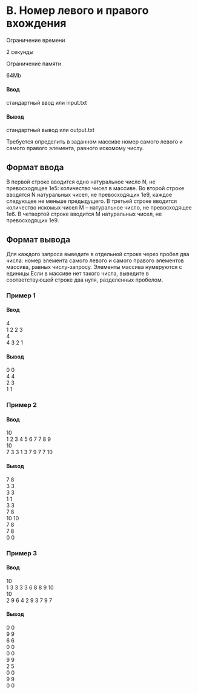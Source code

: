# B. Номер левого и правого вхождения

Ограничение времени

2 секунды

Ограничение памяти

64Mb

#### Ввод

стандартный ввод или input.txt

#### Вывод

стандартный вывод или output.txt

Требуется определить в заданном массиве номер самого левого и самого правого элемента, равного искомому числу.

## Формат ввода

В первой строке вводится одно натуральное число N, не превосходящее 1e5: количество чисел в массиве. Во второй строке вводятся N натуральных чисел, не превосходящих 1e9, каждое следующее не меньше предыдущего. В третьей строке вводится количество искомых чисел M – натуральное число, не превосходящее 1e6. В четвертой строке вводится M натуральных чисел, не превосходящих 1e9.

## Формат вывода

Для каждого запроса выведите в отдельной строке через пробел два числа: номер элемента самого левого и самого правого элементов массива, равных числу-запросу. Элементы массива нумеруются с единицы.Если в массиве нет такого числа, выведите в соответствующей строке два нуля, разделенных пробелом.

### Пример 1
#### Ввод
4\
1 2 2 3\
4\
4 3 2 1
#### Вывод
0 0\
4 4\
2 3\
1 1

### Пример 2
#### Ввод
10\
1 2 3 4 5 6 7 7 8 9\
10\
7 3 3 1 3 7 9 7 7 10
#### Вывод
7 8\
3 3\
3 3\
1 1\
3 3\
7 8\
10 10\
7 8\
7 8\
0 0

### Пример 3
#### Ввод
10\
1 3 3 3 3 6 8 8 9 10\
10\
2 9 6 4 2 9 3 7 9 7
#### Вывод
0 0\
9 9\
6 6\
0 0\
0 0\
9 9\
2 5\
0 0\
9 9\
0 0